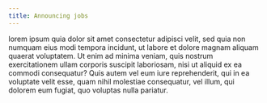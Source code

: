 ```yaml
---
title: Announcing jobs
---
```


lorem ipsum quia dolor sit amet consectetur adipisci velit, sed quia non
numquam eius modi tempora incidunt, ut labore et dolore magnam aliquam quaerat
voluptatem. Ut enim ad minima veniam, quis nostrum exercitationem ullam
corporis suscipit laboriosam, nisi ut aliquid ex ea commodi consequatur? Quis
autem vel eum iure reprehenderit, qui in ea voluptate velit esse, quam nihil
molestiae consequatur, vel illum, qui dolorem eum fugiat, quo voluptas nulla
pariatur. 
